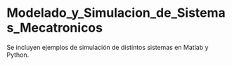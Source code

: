 # Modelado_y_Simulacion_de_Sistemas_Mecatronicos
Se incluyen ejemplos de simulación de distintos sistemas en Matlab y Python.
